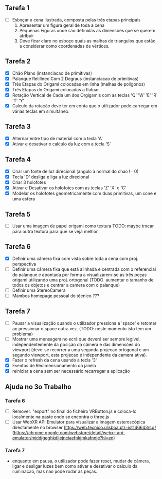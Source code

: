 ## Tarefa 1
- [ ] Esboçar a cena ilustrada, composta pelas três etapas principais
    1. Apresentar um figura geral de toda a cena
    1. Pequenas Figuras onde são definidas as dimensões que se querem atribuir
    1. Deve ficar claro no esboço quais as malhas de triangulos que estão a considerar como coordenadas de vértices. 

## Tarefa 2
- [x] Chão Plano (instanciacao de primitivas)
- [x] Palanque Retilíneo Com 2 Degraus (instanciacao de primitivas) 
- [x] Três Etapas do Origami colocadas em linha (malhas de poligonos)
- [x] Três Etapas do Origami colocadas a flutuar 
- [x] Rotação Vertical de Cada um dos Orgigamis com as teclas 'Q' 'W' 'E' 'R' 'T' 'Y'
- [x] Calculo da rotação deve ter em conta que o utilizador pode carregar em várias teclas em simultâneo.

## Tarefa 3
- [x] Alternar entre tipo de material com a tecla 'A' 
- [x] Ativar e desativar o calculo da luz com a tecla 'S'

## Tarefa 4
- [x] Criar um fonte de luz direcional (angulo à normal do chao != 0)
- [x] Tecla 'D' desliga e liga a luz direcional
- [x] Criar 3 holofotes
- [x] Ativar e Desativar os holofotes com as teclas 'Z' 'X' e 'C'
- [x] Modelar os holofotes geometricamente com duas primitivas, um cone e uma esfera

## Tarefa 5
- [ ] Usar uma imagem de papel origami como textura TODO: maybe trocar para outra textura para que se veja melhor

## Tarefa 6
- [x] Definir uma câmera fixa com vista sobre toda a cena com proj. perspectiva
- [ ] Definir uma câmera fixa que está alinhada e centrada com o referencial do palanque e apontada por forma a visualizarem-se as três peças origami utilizando uma proj. ortogonal (TODO: aumentar o tamanho de todos os objetos e centrar a camera com o palanque)
- [ ] Definir uma StereoCamera
- [ ] Mambos homepage pessoal do técnico ??? 

## Tarefa 7
- [ ] Pausar a visualização quando o utilizador pressiona a 'space' e retomar ao pressionar o space outra vez. (TODO: neste momento isto tem um problema)
- [ ] Mostrar uma mensagem no ecrã que deverá ser sempre legível, independentemente da posição da câmera e das dimensões do viewport (deve-se recorrer a uma segunda projecao ortogonal e um segundo viewport, esta projecao é independente da camera ativa).
- [x] Fazer o refresh da cena usando a tecla '3' 
- [x] Eventos de Redimensionamento da janela
- [x] reiniciar a cena sem ser necessário recarregar a aplicação

## Ajuda no 3o Trabalho

### Tarefa 6
- [ ] Remover: "export" no final do ficheiro VRButton.js e coloca-lo localmente na paste onde se encontra o three.js
- [ ] Usar WebXR API Emulator para visualizar a imagem esteroscópica directamente no browser https://web.tecnico.ulisboa.pt/~ist146643/cg/ (https://chrome.google.com/webstore/detail/webxr-api-emulator/mjddjgeghkdijejnciaefnkjmkafnnje?hl=en)

### Tarefa 7
- enquanto em pausa, o utilizador pode fazer reset, mudar de câmera, ligar e desligar luzes bem como ativar e desativar o calculo da iluminacao, mas nao pode rodar as peças.